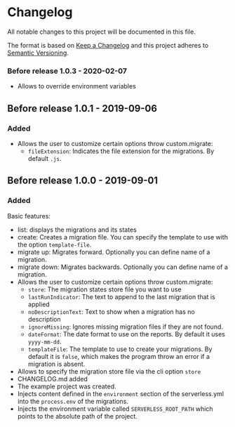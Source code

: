 # Changelog
All notable changes to this project will be documented in this file.

The format is based on [Keep a Changelog](https://keepachangelog.com/en/1.0.0/)
and this project adheres to [Semantic Versioning](https://semver.org/spec/v2.0.0.html).

### Before release 1.0.3 - 2020-02-07
- Allows to override environment variables

## Before release 1.0.1 - 2019-09-06
### Added
- Allows the user to customize certain options throw custom.migrate:
    * `fileExtension`: Indicates the file extension for the migrations. By default `.js`.

## Before release 1.0.0 - 2019-09-01
### Added
Basic features:
- list: displays the migrations and its states
- create: Creates a migration file. You can specify the template to use with the option `template-file`.
- migrate up: Migrates forward. Optionally you can define name of a migration.
- migrate down: Migrates backwards. Optionally you can define name of a migration.
- Allows the user to customize certain options throw custom.migrate:
    * `store`: The migration states store file you want to use
    * `lastRunIndicator`: The text to append to the last migration that is applied
    * `noDescriptionText`: Text to show when a migration has no description
    * `ignoreMissing`: Ignores missing migration files if they are not found. 
    * `dateFormat`: The date format to use on the reports. By default it uses `yyyy-mm-dd`.
    * `templateFile`: The template to use to create your migrations.
    By default it is `false`, which makes the program throw an error if a migration is absent.
- Allows to specify the migration store file via the cli option `store`
- CHANGELOG.md added
- The example project was created.
- Injects content defined in the `environment` section of the serverless.yml into the 
`process.env` of the migrations.
- Injects the environment variable called `SERVERLESS_ROOT_PATH` which points to the absolute path of the project.

 
